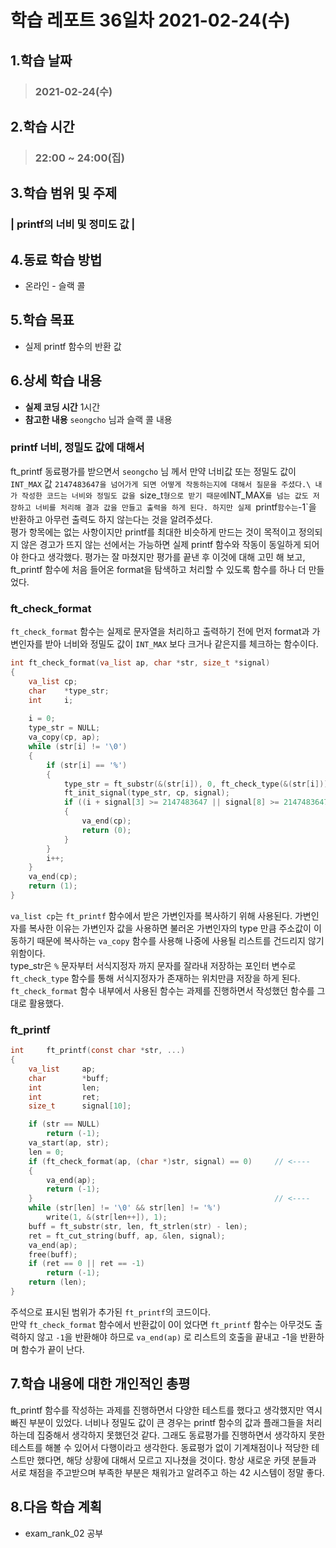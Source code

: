 # 학습 레포트 36일차 2021-02-24(수)
## 1.학습 날짜
> ### 2021-02-24(수)
## 2.학습 시간
> ### 22:00 ~ 24:00(집)
## 3.학습 범위 및 주제
### | printf의 너비 및 정미도 값 |
## 4.동료 학습 방법
- 온라인 - 슬랙 콜
## 5.학습 목표
- 실제 printf 함수의 반환 값
## 6.상세 학습 내용
- **실제 코딩 시간** 1시간
- **참고한 내용** `seongcho` 님과 슬랙 콜 내용

### printf 너비, 정밀도 값에 대해서
ft_printf 동료평가를 받으면서 `seongcho` 님 께서 만약 너비값 또는 정밀도 값이 `INT_MAX` 값 `2147483647을 넘어가게 되면 어떻게 작동하는지에 대해서 질문을 주셨다.\
내가 작성한 코드는 너비와 정밀도 값을 `size_t` 형으로 받기 때문에 `INT_MAX`를 넘는 값도 저장하고 너비를 처리해 결과 값을 만들고 출력을 하게 된다. 하지만 실제 `printf` 함수는 `-1`을 반환하고 아무런 출력도 하지 않는다는 것을 알려주셨다.\
평가 항목에는 없는 사항이지만 printf를 최대한 비슷하게 만드는 것이 목적이고 정의되지 않은 경고가 뜨지 않는 선에서는 가능하면 실제 printf 함수와 작동이 동일하게 되어야 한다고 생각했다. 평가는 잘 마쳤지만 평가를 끝낸 후 이것에 대해 고민 해 보고, ft_printf 함수에 처음 들어온 format을 탐색하고 처리할 수 있도록 함수를 하나 더 만들었다.

### ft_check_format
`ft_check_format` 함수는 실제로 문자열을 처리하고 출력하기 전에 먼저 format과 가변인자를 받아 너비와 정밀도 값이 `INT_MAX` 보다 크거나 같은지를 체크하는 함수이다.

```c
int ft_check_format(va_list ap, char *str, size_t *signal)
{
    va_list cp;
    char    *type_str;
    int     i;
    
    i = 0;
    type_str = NULL;
    va_copy(cp, ap);
    while (str[i] != '\0')
    {
        if (str[i] == '%')
        {
            type_str = ft_substr(&(str[i]), 0, ft_check_type(&(str[i])) + 1);
            ft_init_signal(type_str, cp, signal);
            if ((i + signal[3] >= 2147483647 || signal[8] >= 2147483647)
            {
                va_end(cp);
                return (0);
            }
        }
        i++;
    }
    va_end(cp);
    return (1);
}
```
`va_list cp`는 `ft_printf` 함수에서 받은 가변인자를 복사하기 위해 사용된다. 가변인자를 복사한 이유는 가변인자 값을 사용하면 불러온 가변인자의 type 만큼 주소값이 이동하기 때문에 복사하는 `va_copy` 함수를 사용해 나중에 사용될 리스트를 건드리지 않기 위함이다.\
type_str은 `%` 문자부터 서식지정자 까지 문자를 잘라내 저장하는 포인터 변수로 `ft_check_type` 함수를 통해 서식지정자가 존재하는 위치만큼 저장을 하게 된다.\
`ft_check_format` 함수 내부에서 사용된 함수는 과제를 진행하면서 작성했던 함수를 그대로 활용했다.

### ft_printf
```c
int		ft_printf(const char *str, ...)
{
	va_list		ap;
	char		*buff;
	int			len;
	int			ret;
	size_t		signal[10];

	if (str == NULL)
		return (-1);
	va_start(ap, str);
	len = 0;
    if (ft_check_format(ap, (char *)str, signal) == 0)     // <----
    {
        va_end(ap);
        return (-1);
    }                                                      // <----
	while (str[len] != '\0' && str[len] != '%')
		write(1, &(str[len++]), 1);
	buff = ft_substr(str, len, ft_strlen(str) - len);
	ret = ft_cut_string(buff, ap, &len, signal);
	va_end(ap);
	free(buff);
	if (ret == 0 || ret == -1)
		return (-1);
	return (len);
}
```

주석으로 표시된 범위가 추가된 `ft_printf`의 코드이다.\
만약 `ft_check_format` 함수에서 반환값이 0이 었다면 `ft_printf` 함수는 아무것도 출력하지 않고 `-1`을 반환해야 하므로 `va_end(ap)` 로 리스트의 호출을 끝내고 -1을 반환하며 함수가 끝이 난다.

## 7.학습 내용에 대한 개인적인 총평
ft_printf 함수를 작성하는 과제를 진행하면서 다양한 테스트를 했다고 생각했지만 역시 빠진 부분이 있었다. 너비나 정밀도 값이 큰 경우는 printf 함수의 값과 플래그들을 처리하는데 집중해서 생각하지 못했던것 같다. 그래도 동료평가를 진행하면서 생각하지 못한 테스트를 해볼 수 있어서 다행이라고 생각한다. 동료평가 없이 기계채점이나 적당한 테스트만 했다면, 해당 상황에 대해서 모르고 지나쳤을 것이다. 항상 새로운 카뎃 분들과 서로 채점을 주고받으며 부족한 부분은 채워가고 알려주고 하는 42 시스템이 정말 좋다.

## 8.다음 학습 계획
- exam_rank_02 공부